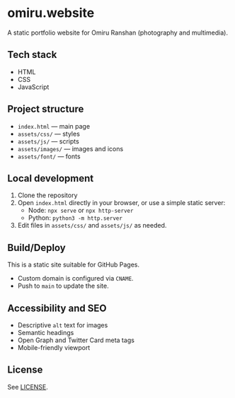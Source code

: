 # omiru.website

A static portfolio website for Omiru Ranshan (photography and multimedia).

## Tech stack
- HTML
- CSS
- JavaScript

## Project structure
- `index.html` — main page
- `assets/css/` — styles
- `assets/js/` — scripts
- `assets/images/` — images and icons
- `assets/font/` — fonts

## Local development
1. Clone the repository
2. Open `index.html` directly in your browser, or use a simple static server:
   - Node: `npx serve` or `npx http-server`
   - Python: `python3 -m http.server`
3. Edit files in `assets/css/` and `assets/js/` as needed.

## Build/Deploy
This is a static site suitable for GitHub Pages.
- Custom domain is configured via `CNAME`.
- Push to `main` to update the site.

## Accessibility and SEO
- Descriptive `alt` text for images
- Semantic headings
- Open Graph and Twitter Card meta tags
- Mobile-friendly viewport

## License
See [LICENSE](LICENSE).
